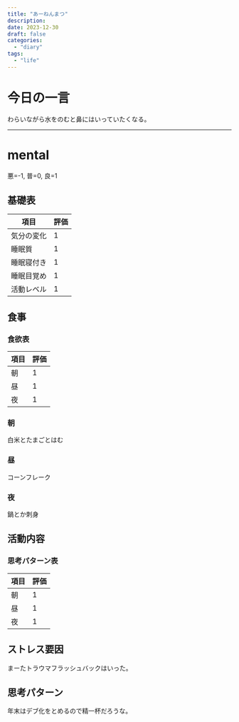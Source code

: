 ```yaml
---
title: "あーねんまつ"
description:
date: 2023-12-30
draft: false
categories:
  - "diary"
tags:
  - "life"
---
```


# 今日の一言

わらいながら水をのむと鼻にはいっていたくなる。

---

# mental

悪=-1, 普=0, 良=1

## 基礎表

| 項目       | 評価 |
| ---------- | ---- |
| 気分の変化 | 1    |
| 睡眠質     | 1    |
| 睡眠寝付き | 1    |
| 睡眠目覚め | 1    |
| 活動レベル | 1    |

## 食事

### 食欲表

| 項目 | 評価 |
| ---- | ---- |
| 朝   | 1    |
| 昼   | 1    |
| 夜   | 1    |

### 朝

白米とたまごとはむ

### 昼

コーンフレーク

### 夜

鍋とか刺身

## 活動内容

### 思考パターン表

| 項目 | 評価 |
| ---- | ---- |
| 朝   | 1    |
| 昼   | 1    |
| 夜   | 1    |

## ストレス要因

まーたトラウマフラッシュバックはいった。

## 思考パターン

年末はデブ化をとめるので精一杯だろうな。
